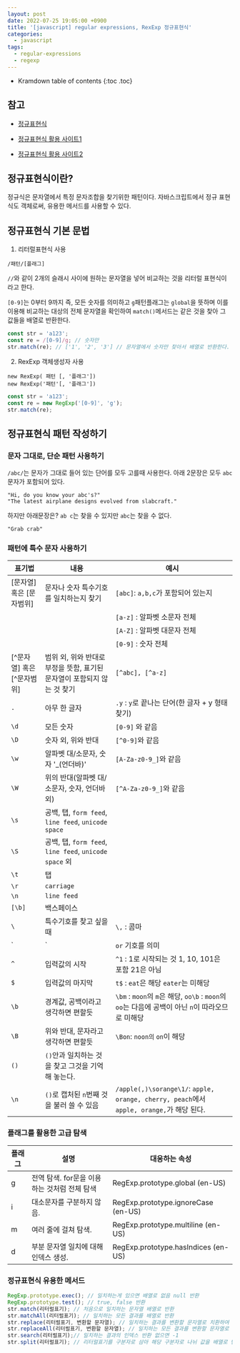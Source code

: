```yaml
---
layout: post
date: 2022-07-25 19:05:00 +0900
title: '[javascript] regular expressions, RexExp 정규표현식'
categories:
  - javascript
tags:
  - regular-expressions
  - regexp
---
```


* Kramdown table of contents
{:toc .toc}

## 참고 
- [정규표현식](https://developer.mozilla.org/ko/docs/Web/JavaScript/Guide/Regular_Expressions)

- [정규표현식 활용 사이트1](https://regexr.com/)
- [정규표현식 활용 사이트2](https://regex101.com/)

## 정규표현식이란?

정규식은 문자열에서 특정 문자조합을 찾기위한 패턴이다. 
자바스크립트에서 정규 표현식도 객체로써, 유용한 메서드를 사용할 수 있다. 


## 정규표현식 기본 문법

1. 리터럴표현식 사용

`/패턴/[플래그]`

`//`와 같이 2개의 슬래시 사이에 원하는 문자열을 넣어 비교하는 것을 리터럴 표현식이라고 한다. 

`[0-9]`는 0부터 9까지 즉, 모든 숫자를 의미하고 `g`패턴플래그는 `global`을 뜻하며 이를 이용해 비교하는 대상의 전체 문자열을 확인하여 `match()`메서드는 같은 것을 찾아 그 값들을 배열로 반환한다. 

```js
const str = 'a123';
const re = /[0-9]/g; // 숫자만 
str.match(re); // ['1', '2', '3'] // 문자열에서 숫자만 찾아서 배열로 반환한다. 

```


2. RexExp 객체생성자 사용

`new RexExp( 패턴 [, '플래그'])`  
`new RexExp('패턴'[, '플래그'])`

```js
const str = 'a123';
const re = new RegExp('[0-9]', 'g');
str.match(re);
```

## 정규표현식 패턴 작성하기

### 문자 그대로, 단순 패턴 사용하기

`/abc/`는 문자가 그대로 들어 있는 단어를 모두 고를때 사용한다. 아래 2문장은 모두 `abc`문자가 포함되어 있다. 

```
"Hi, do you know your abc's?"
"The latest airplane designs evolved from slabcraft."
````
하지만 아래문장은? `ab c`는 찾을 수 있지만 `abc`는 찾을 수 없다. 
```
"Grab crab"
```

### 패턴에 특수 문자 사용하기

| 표기법                     | 내용                                                                    | 예시                                                                                   |
|---                         |---                                                                     |---                                                                                      |
| [문자열] 혹은 [문자범위]     | 문자나 숫자 특수기호를 일치하는지 찾기                                     | `[abc]`: `a,b,c`가 포함되어 있는지                                                        |
|                            |                                                                         | `[a-z]` : 알파벳 소문자 전체                                                             |
|                            |                                                                         | `[A-Z]` : 알파벳 대문자 전체                                                             |
|                            |                                                                         | `[0-9]` : 숫자 전체                                                                     |
| [^문자열] 혹은 [^문자범위]   | 범위 외, 위와 반대로 부정을 뜻함, 표기된 문자열이 포함되지 않는 것 찾기      | `[^abc], [^a-z]`                                                                       |
| `.`                        | 아무 한 글자                                                             | `.y` : `y`로 끝나는 단어(한 글자 + y 형태 찾기)                                            |
| `\d`                       | 모든 숫자                                                                | `[0-9]` 와 같음                                                                        |
| `\D`                       | 숫자 외, 위와 반대                                                       | `[^0-9]`와 같음                                                                        |
| `\w`                       | 알파벳 대/소문자, 숫자 '_(언더바)'                                        | `[A-Za-z0-9_]`와 같음                                                                  |
| `\W`                       | 위의 반대(알파벳 대/소문자, 숫자, 언더바 외)                               | `[^A-Za-z0-9_]`와 같음                                                                 |
| `\s`                       | 공백, 탭, `form feed`, `line feed`, `unicode space`                      |                                                                                     |
| `\S`                       | 공백, 탭, `form feed`, `line feed`, `unicode space` 외                   |                                                                                     |
| `\t`                       | 탭                                                                      |                                                                                     |
| `\r`                       | `carriage`                                                              |                                                                                     |
| `\n`                       | `line feed`                                                             |                                                                                     |
| `[\b]`                     | 백스페이스                                                               |                                                                                     |
| `\`                        | 특수기호를 찾고 싶을때                                                    | `\,` : 콤마                                                                          |
| `|`                        | `or` 기호를 의미                                                         | `\d|\s` : 숫자나 공백                                                                |
| `^`                        | 입력값의 시작                                                            | `^1` : 1로 시작되는 것 1, 10, 101은 포함 21은 아님                                     |
| `$`                        | 입력값의 마지막                                                          | `t$` : `eat`은 해당 `eater`는 미해당                                                       |
| `\b`                       | 경계값, 공백이라고 생각하면 편할듯                                         | `\bm` : `moon`의 `m`은 해당, `oo\b` : `moon`의 `oo`는 다음에 공백이 아닌 `n`이 따라오므로 미해당|
| `\B`                       | 위와 반대, 문자라고 생각하면 편할듯                                        | `\Bon`: `noon의` `on`이 해당                                                               |
| `()`                       | `()`안과 일치하는 것을 찾고 그것을 기억해 놓는다.                           |                                                                                      |
| `\n`                       | `()`로 캡처된 `n`번째 것을 불러 쓸 수 있음                                 | `/apple(,)\sorange\1/`: `apple, orange, cherry, peach`에서 `apple, orange,`가 해당 된다.   |


### 플래그를 활용한 고급 탐색

| 플래그 | 설명                                | 대응하는 속성                       |
|---     |---                                 |-------------------------------------|
| g      | 전역 탐색. for문을 이용하는 것처럼 전체 탐색| RegExp.prototype.global (en-US)     |
| i      | 대소문자를 구분하지 않음.            | RegExp.prototype.ignoreCase (en-US) |
| m      | 여러 줄에 걸쳐 탐색.                | RegExp.prototype.multiline (en-US)  |
| d      | 부분 문자열 일치에 대해 인덱스 생성. | RegExp.prototype.hasIndices (en-US) |


### 정규표현식 유용한 메서드

```js
RegExp.prototype.exec(); // 일치하는게 있으면 배열로 없음 null 반환
RegExp.prototype.test(); // true, false 반환
str.match(리터럴표기); // 처음으로 일치하는 문자열 배열로 반환
str.matchAll(리터럴표기); // 일치하는 모든 결과를 배열로 반환
str.replace(리터럴표기, 변환할 문자열); // 일치하는 결과를 변환할 문자열로 치환하여 문자열로 반환
str.replaceAll(리터럴표기, 변환할 문자열); // 일치하는 모든 결과를 변환할 문자열로 치환하여 문자열로 반환
str.search(리터럴표기);// 일치하는 결과의 인덱스 반환 없으면 -1
str.split(리터럴표기); // 리터럴표기를 구분자로 삼아 해당 구분자로 나뉘 값을 배열로 반환
```

